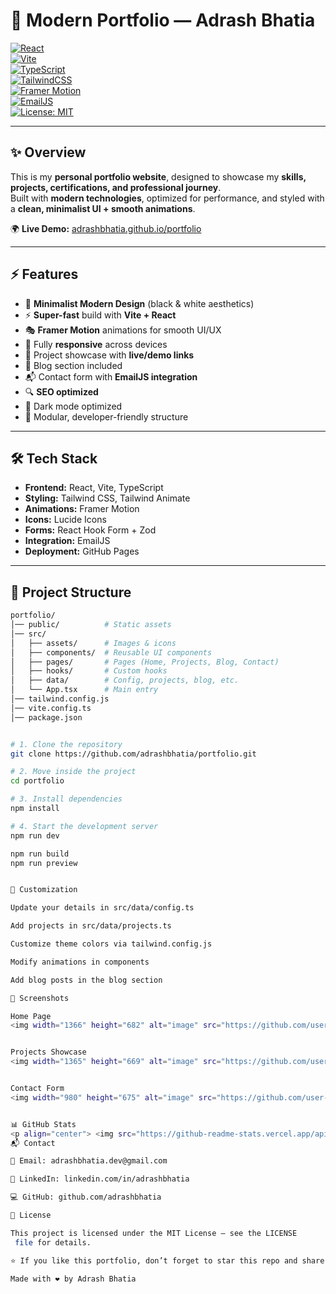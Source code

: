 # 🚀 Modern Portfolio — Adrash Bhatia  

[![React](https://img.shields.io/badge/React-18.3-blue?logo=react)](https://react.dev/)  
[![Vite](https://img.shields.io/badge/Vite-5.4-purple?logo=vite)](https://vitejs.dev/)  
[![TypeScript](https://img.shields.io/badge/TypeScript-5.5-blue?logo=typescript)](https://www.typescriptlang.org/)  
[![TailwindCSS](https://img.shields.io/badge/TailwindCSS-3.4-38BDF8?logo=tailwind-css)](https://tailwindcss.com/)  
[![Framer Motion](https://img.shields.io/badge/Framer_Motion-12.9-pink?logo=framer)](https://www.framer.com/motion/)  
[![EmailJS](https://img.shields.io/badge/EmailJS-Integration-orange?logo=gmail)](https://www.emailjs.com/)  
[![License: MIT](https://img.shields.io/badge/License-MIT-green.svg)](./LICENSE)  

---

## ✨ Overview  

This is my **personal portfolio website**, designed to showcase my **skills, projects, certifications, and professional journey**.  
Built with **modern technologies**, optimized for performance, and styled with a **clean, minimalist UI + smooth animations**.  

🌍 **Live Demo:** [adrashbhatia.github.io/portfolio](https://adrashbhatia.github.io/portfolio)  

---

## ⚡ Features  

- 🎨 **Minimalist Modern Design** (black & white aesthetics)  
- ⚡ **Super-fast** build with **Vite + React**  
- 🎭 **Framer Motion** animations for smooth UI/UX  
- 📱 Fully **responsive** across devices  
- 💼 Project showcase with **live/demo links**  
- 📝 Blog section included  
- 📬 Contact form with **EmailJS integration**  
- 🔍 **SEO optimized**  
- 🌙 Dark mode optimized  
- 🔧 Modular, developer-friendly structure  

---

## 🛠️ Tech Stack  

- **Frontend:** React, Vite, TypeScript  
- **Styling:** Tailwind CSS, Tailwind Animate  
- **Animations:** Framer Motion  
- **Icons:** Lucide Icons  
- **Forms:** React Hook Form + Zod  
- **Integration:** EmailJS  
- **Deployment:** GitHub Pages  

---

## 📂 Project Structure  

```bash
portfolio/
│── public/          # Static assets
│── src/
│   ├── assets/      # Images & icons
│   ├── components/  # Reusable UI components
│   ├── pages/       # Pages (Home, Projects, Blog, Contact)
│   ├── hooks/       # Custom hooks
│   ├── data/        # Config, projects, blog, etc.
│   └── App.tsx      # Main entry
│── tailwind.config.js
│── vite.config.ts
│── package.json


# 1. Clone the repository
git clone https://github.com/adrashbhatia/portfolio.git

# 2. Move inside the project
cd portfolio

# 3. Install dependencies
npm install

# 4. Start the development server
npm run dev

npm run build
npm run preview


🎨 Customization

Update your details in src/data/config.ts

Add projects in src/data/projects.ts

Customize theme colors via tailwind.config.js

Modify animations in components

Add blog posts in the blog section

📸 Screenshots

Home Page
<img width="1366" height="682" alt="image" src="https://github.com/user-attachments/assets/ef711d7b-83dc-4877-81d0-7bc6b28a753c" />


Projects Showcase
<img width="1365" height="669" alt="image" src="https://github.com/user-attachments/assets/311c61d9-b23c-45fe-bc1c-a7692f58c845" />


Contact Form
<img width="980" height="675" alt="image" src="https://github.com/user-attachments/assets/3f8ca729-a0e8-455b-b3e5-691cf67794b4" />


📊 GitHub Stats
<p align="center"> <img src="https://github-readme-stats.vercel.app/api?username=adrashbhatia&show_icons=true&theme=radical" alt="GitHub Stats" height="160"/> <img src="https://github-readme-stats.vercel.app/api/top-langs/?username=adrashbhatia&layout=compact&theme=radical" alt="Top Languages" height="160"/> </p> <p align="center"> <img src="https://streak-stats.demolab.com?user=adrashbhatia&theme=radical&border_radius=10" alt="GitHub Streak" /> </p>
📬 Contact

📧 Email: adrashbhatia.dev@gmail.com

🔗 LinkedIn: linkedin.com/in/adrashbhatia

💻 GitHub: github.com/adrashbhatia

📝 License

This project is licensed under the MIT License — see the LICENSE
 file for details.

⭐ If you like this portfolio, don’t forget to star this repo and share it!

Made with ❤️ by Adrash Bhatia
